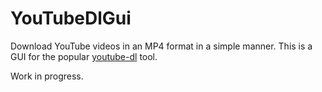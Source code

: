 # YouTubeDlGui

Download YouTube videos in an MP4 format in a simple manner. This is a GUI for the popular [youtube-dl](https://github.com/rg3/youtube-dl) tool.

Work in progress.
